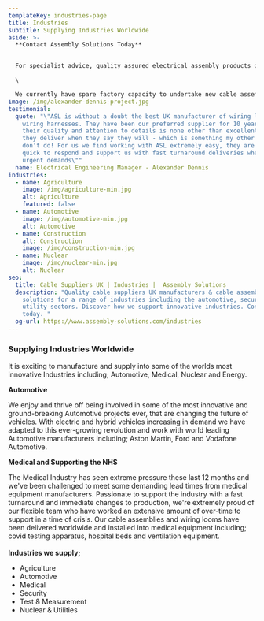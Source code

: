 ```yaml
---
templateKey: industries-page
title: Industries
subtitle: Supplying Industries Worldwide
aside: >-
  **Contact Assembly Solutions Today** 


  For specialist advice, quality assured electrical assembly products or to discuss your specific requirements, [get in touch](www.assembly-solutions.com/contact) with our expert team. We'll be happy to answer any questions you may have.\

  \

  We currently have spare factory capacity to undertake new cable assembly projects and wiring harness manufacture opportunities, so please contact us if you are looking for a quote. Call us on **01204 521999** or email enquiry@assembly-solutions.com.
image: /img/alexander-dennis-project.jpg
testimonial:
  quote: "\"ASL is without a doubt the best UK manufacturer of wiring looms and
    wiring harnesses. They have been our preferred supplier for 10 years because
    their quality and attention to details is none other than excellent, and
    they deliver when they say they will - which is something my other suppliers
    don't do! For us we find working with ASL extremely easy, they are always
    quick to respond and support us with fast turnaround deliveries when we have
    urgent demands\""
  name: Electrical Engineering Manager - Alexander Dennis
industries:
  - name: Agriculture
    image: /img/agriculture-min.jpg
    alt: Agriculture
    featured: false
  - name: Automotive
    image: /img/automotive-min.jpg
    alt: Automotive
  - name: Construction
    alt: Construction
    image: /img/construction-min.jpg
  - name: Nuclear
    image: /img/nuclear-min.jpg
    alt: Nuclear
seo:
  title: Cable Suppliers UK | Industries |  Assembly Solutions
  description: "Quality cable suppliers UK manufacturers & cable assembly
    solutions for a range of industries including the automotive, security and
    utility sectors. Discover how we support innovative industries. Contact us
    today. "
  og-url: https://www.assembly-solutions.com/industries
---
```

### **Supplying Industries Worldwide**

It is exciting to manufacture and supply into some of the worlds most innovative Industries including; Automotive, Medical, Nuclear and Energy.

**Automotive** 

We enjoy and thrive off being involved in some of the most innovative and ground-breaking Automotive projects ever, that are changing the future of vehicles. With electric and hybrid vehicles increasing in demand we have adapted to this ever-growing revolution and work with world leading Automotive manufacturers including; Aston Martin, Ford and Vodafone Automotive. 

**Medical and Supporting the NHS**

The Medical Industry has seen extreme pressure these last 12 months and we've been challenged to meet some demanding lead times from medical equipment manufacturers. Passionate to support the industry with a fast turnaround and immediate changes to production, we're extremely proud of our flexible team who have worked an extensive amount of over-time to support in a time of crisis. Our cable assemblies and wiring looms have been delivered worldwide and installed into medical equipment including; covid testing apparatus, hospital beds and ventilation equipment. \
\
**Industries we supply;**

* Agriculture
* Automotive
* Medical
* Security
* Test & Measurement
* Nuclear & Utilities